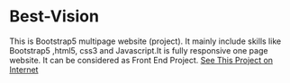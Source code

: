 # Best-Vision
This is Bootstrap5 multipage website (project). It mainly include skills like Bootstrap5 ,html5, css3 and Javascript.It is fully responsive one page website. It can be considered as Front End Project.
[See This Project on Internet](https://zeeshanmrajeproject5.netlify.app)
